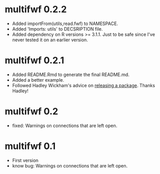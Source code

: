 multifwf 0.2.2
============
* Added importFrom(utils,read.fwf) to NAMESPACE.
* Added 'Imports: utils' to DECSRIPTION file.
* Added dependency on R versions >= 3.1.1. Just to be safe since I've never tested it on an earlier version.

multifwf 0.2.1
============
* Added README.Rmd to generate the final README.md.
* Added a better example.
* Followed Hadley Wickham's advice on [releasing a package](http://r-pkgs.had.co.nz/). Thanks Hadley!

multifwf 0.2
============
* fixed: Warnings on connections that are left open.

multifwf 0.1
============
* First version
* know bug: Warnings on connections that are left open.
